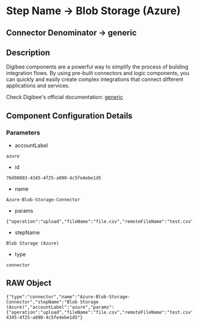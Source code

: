 # Step Name -> Blob Storage (Azure)
## Connector Denominator -> generic

## Description

Digibee components are a powerful way to simplify the process of building integration flows. By using pre-built connectors and logic components, you can quickly and easily create complex integrations that connect different applications and services.

Check Digibee's official documentation: [generic](https://docs.digibee.com/documentation "Digibee documentation")

## Component Configuration Details
### Parameters

* accountLabel
```
azure
```

* id
```
76d98803-4345-4f25-a890-4c5fe4ebe1d5
```

* name
```
Azure-Blob-Storage-Connector
```

* params
```
{"operation":"upload","fileName":"file.csv","remoteFileName":"test.csv","containerName":"container","showFileLink":true,"failOnError":false}
```

* stepName
```
Blob Storage (Azure)
```

* type
```
connector
```


## RAW Object

```
{"type":"connector","name":"Azure-Blob-Storage-Connector","stepName":"Blob Storage (Azure)","accountLabel":"azure","params":{"operation":"upload","fileName":"file.csv","remoteFileName":"test.csv","containerName":"container","showFileLink":true,"failOnError":false},"id":"76d98803-4345-4f25-a890-4c5fe4ebe1d5"}
```